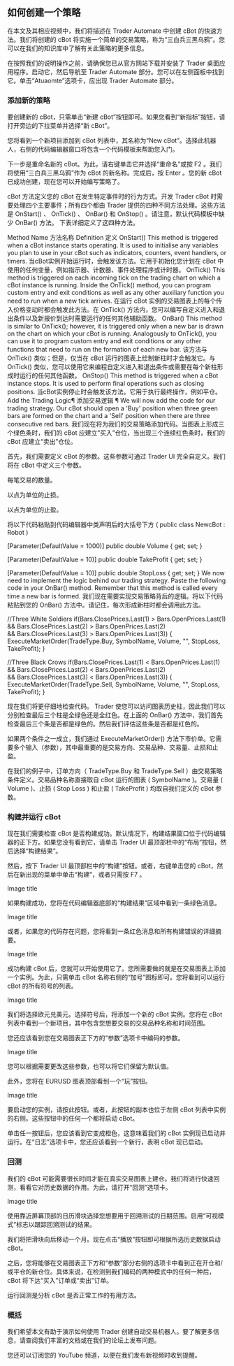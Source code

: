 ## 如何创建一个策略
在本文及其相应视频中，我们将描述在 Trader Automate 中创建 cBot 的快速方法。我们将创建的 cBot 将实施一个简单的交易策略，称为“三白兵三黑乌鸦”。您可以在我们的知识库中了解有关此策略的更多信息。

在按照我们的说明操作之前，请确保您已从官方网站下载并安装了 Trader 桌面应用程序。启动它，然后导航至 Trader Automate 部分。您可以在左侧面板中找到它。单击“Atuaomte”选项卡，应出现 Trader Automate 部分。


### 添加新的策略 
要创建新的 cBot，只需单击“新建 cBot”按钮即可。如果您看到“新指标”按钮，请打开旁边的下拉菜单并选择“新 cBot”。


您将看到一个新项目添加到 cBot 列表中，其名称为“New cBot”。选择此机器人，右侧的代码编辑器窗口将包含一个代码模板来帮助您入门。

下一步是重命名新的 cBot。为此，请右键单击它并选择“重命名”或按 F2 。我们将使用“三白兵三黑乌鸦”作为 cBot 的新名称。完成后，按 Enter 。您的新 cBot 已成功创建，现在您可以开始编写策略了。

cBot 方法定义您的 cBot 在发生特定事件时的行为方式。开发 Trader cBot 时需要处理四个主要事件；所有四个都由 Trader 提供的四种不同方法处理。这些方法是 OnStart() 、 OnTick() 、 OnBar() 和 OnStop() 。请注意，默认代码模板中缺少 OnBar() 方法。
下表详细定义了这四种方法。

Method Name 方法名称	Definition 定义
OnStart()	This method is triggered when a cBot instance starts operating. It is used to initialise any variables you plan to use in your cBot such as indicators, counters, event handlers, or timers.
当cBot实例开始运行时，会触发该方法。它用于初始化您计划在 cBot 中使用的任何变量，例如指示器、计数器、事件处理程序或计时器。
OnTick()	This method is triggered on each incoming tick on the trading chart on which a cBot instance is running. Inside the OnTick() method, you can program custom entry and exit conditions as well as any other auxiliary function you need to run when a new tick arrives.
在运行 cBot 实例的交易图表上的每个传入价格变动时都会触发此方法。在 OnTick() 方法内，您可以编写自定义进入和退出条件以及新报价到达时需要运行的任何其他辅助函数。
OnBar()	This method is similar to OnTick(); however, it is triggered only when a new bar is drawn on the chart on which your cBot is running. Analogously to OnTick(), you can use it to program custom entry and exit conditions or any other functions that need to run on the formation of each new bar.
该方法与 OnTick() 类似；但是，仅当在 cBot 运行的图表上绘制新柱时才会触发它。与 OnTick() 类似，您可以使用它来编程自定义进入和退出条件或需要在每个新柱形成时运行的任何其他函数。
OnStop()	This method is triggered when a cBot instance stops. It is used to perform final operations such as closing positions.
当cBot实例停止时会触发该方法。它用于执行最终操作，例如平仓。
Add the Trading Logic¶
添加交易逻辑 ¶
We will now add the code for our trading strategy. Our cBot should open a 'Buy' position when three green bars are formed on the chart and a 'Sell' position when there are three consecutive red bars.
我们现在将为我们的交易策略添加代码。当图表上形成三个绿色条时，我们的 cBot 应建立“买入”仓位，当出现三个连续红色条时，我们的 cBot 应建立“卖出”仓位。

首先，我们需要定义 cBot 的参数。这些参数可通过 Trader UI 完全自定义。我们将在 cBot 中定义三个参数。

每笔交易的数量。

以点为单位的止损。

以点为单位的止盈。

将以下代码粘贴到代码编辑器中类声明后的大括号下方 ( public class NewcBot : Robot )

[Parameter(DefaultValue = 1000)]
public double Volume { get; set; }
        
[Parameter(DefaultValue = 10)]
public double TakeProfit { get; set; }
        
[Parameter(DefaultValue = 10)]
public double StopLoss { get; set; }
We now need to implement the logic behind our trading strategy. Paste the following code in your OnBar() method. Remember that this method is called every time a new bar is formed.
我们现在需要实现交易策略背后的逻辑。将以下代码粘贴到您的 OnBar() 方法中。请记住，每次形成新柱时都会调用此方法。

//Three White Soldiers
if(Bars.ClosePrices.Last(1) > Bars.OpenPrices.Last(1) 
&& Bars.ClosePrices.Last(2) > Bars.OpenPrices.Last(2)  
&& Bars.ClosePrices.Last(3) > Bars.OpenPrices.Last(3))
{
    ExecuteMarketOrder(TradeType.Buy, SymbolName, Volume, "", StopLoss, TakeProfit);
}
            
//Three Black Crows
if(Bars.ClosePrices.Last(1) < Bars.OpenPrices.Last(1) 
&& Bars.ClosePrices.Last(2) < Bars.OpenPrices.Last(2)  
&& Bars.ClosePrices.Last(3) < Bars.OpenPrices.Last(3))
{
    ExecuteMarketOrder(TradeType.Sell, SymbolName, Volume, "", StopLoss, TakeProfit);
}

现在我们将更仔细地检查代码。 Trader 使您可以访问图表历史柱，因此我们可以分别检查最后三个柱是全绿色还是全红色。在上面的 OnBar() 方法中，我们首先检查最后三个条是否都是绿色的。然后我们评估这些条是否都是红色的。

如果两个条件之一成立，我们通过 ExecuteMarketOrder() 方法下市价单。它需要多个输入（参数），其中最重要的是交易方向、交易品种、交易量、止损和止盈。

在我们的例子中，订单方向（ TradeType.Buy 和 TradeType.Sell ）由交易策略条件定义。交易品种名称直接取自 cBot 运行的图表 ( SymbolName )。交易量 ( Volume )、止损 ( Stop Loss ) 和止盈 ( TakeProfit ) 均取自我们定义的 cBot 参数。

### 构建并运行 cBot 
现在我们需要检查 cBot 是否构建成功。默认情况下，构建结果窗口位于代码编辑器的正下方。如果您没有看到它，请单击 Trader UI 最顶部栏中的“布局”按钮，然后选择“构建结果”。

然后，按下 Trader UI 最顶部栏中的“构建”按钮。或者，右键单击您的 cBot，然后在新出现的菜单中单击“构建”，或者只需按 F7 。

Image title

如果构建成功，您将在代码编辑器底部的“构建结果”区域中看到一条绿色消息。

Image title

或者，如果您的代码存在问题，您将看到一条红色消息和所有构建错误的详细摘要。

Image title

成功构建 cBot 后，您就可以开始使用它了。您所需要做的就是在交易图表上添加一个实例。为此，只需单击 cBot 名称右侧的“加号”图标即可。您将看到可以运行 cBot 的所有符号的列表。

Image title

我们将选择欧元兑美元。选择符号后，将添加一个新的 cBot 实例。您将在 cBot 列表中看到一个新项目，其中包含您想要交易的交易品种名称和时间范围。

您还应该看到您在交易图表正下方的“参数”选项卡中编码的参数。

Image title

您可以根据需要更改这些参数，也可以将它们保留为默认值。

此外，您将在 EURUSD 图表顶部看到一个“玩”按钮。

Image title

要启动您的实例，请按此按钮。或者，此按钮的副本也位于左侧 cBot 列表中实例的右侧。这些按钮中的任何一个都将启动 cBot。

单击任一按钮后，您应该看到它变成橙色，这意味着我们的 cBot 实例现已启动并运行。在“日志”选项卡中，您还应该看到一个新行，表明 cBot 现已启动。

### 回测 
我们的 cBot 可能需要很长时间才能在真实交易图表上建仓。我们将进行快速回测，看看它对历史数据的作用。为此，请打开“回测”选项卡。

Image title

使用靠近屏幕顶部的日历滑块选择您想要用于回溯测试的日期范围。启用“可视模式”标志以跟踪回溯测试的结果。

我们将把滑块向后移动一个月。现在点击“播放”按钮即可根据所选历史数据启动 cBot。

之后，您将能够在交易图表正下方和“参数”部分右侧的选项卡中看到正在开仓和/或平仓的新仓位。具体来说，在检测到我们编码的两种模式中的任何一种后，cBot 将下达“买入”订单或“卖出”订单。

运行回测是分析 cBot 是否正常工作的有用方法。

### 概括 
我们希望本文有助于演示如何使用 Trader 创建自动交易机器人。要了解更多信息，请查阅我们丰富的文档或在我们的论坛上发布问题。

您还可以订阅您的 YouTube 频道，以便在我们发布新视频时收到提醒。